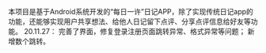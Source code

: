 本项目是基于Android系统开发的“每日一许”日记APP，除了实现传统日记app的功能，还能够实现用户共享想法、给他人日记留下点评、分享点评信息给好友等功能。
20.11.27：
  完善了界面，修复登录注册页面跳转异常、格式异常等问题；
  新增数个跳转。

